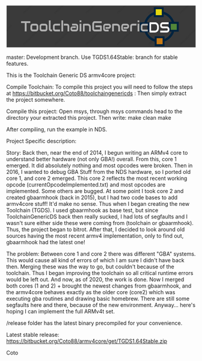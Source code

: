 ![ToolchainGenericDS](img/TGDS-Logo.png)

master: Development branch. Use TGDS1.64Stable: branch for stable features.

This is the Toolchain Generic DS armv4core project:

Compile Toolchain: To compile this project you will need to follow the steps at https://bitbucket.org/Coto88/toolchaingenericds : Then simply extract the project somewhere.

Compile this project: Open msys, through msys commands head to the directory your extracted this project. Then write: make clean make

After compiling, run the example in NDS.

Project Specific description:

Story:
Back then, near the end of 2014, I begun writing an ARMv4 core to understand better hardware (not only GBA!) overall. From this, core 1 emerged. It did absolutely nothing and most opcodes were broken.
Then in 2016, I wanted to debug GBA Stuff from the NDS hardware, so I ported old core 1, and core 2 emerged. This core 2 reflects the most recent working opcode (currentOpcodeImplemented.txt) and most opcodes are implemented. Some others are bugged.
At some point I took core 2 and created gbaarmhook (back in 2015), but I had two code bases to add armv4core stuff! It'd make no sense. Thus when I began creating the new Toolchain (TGDS).
I used gbaarmhook as base test, but since ToolchainGenericDS back then really sucked, I had lots of segfaults and I wasn't sure either side these were coming from (toolchain or gbaarmhook). 
Thus, the project began to bitrot. After that, I decided to look around old sources having the most recent armv4 implementation, only to find out, gbaarmhook had the latest one! 

The problem: Between core 1 and core 2 there was different "GBA" systems. This would cause all kind of errors of which I am sure I didn't have back then.
Merging these was the way to go, but couldn't because of the toolchain. Thus I began improving the toolchain so all critical runtime errors would be left out. And now, as of 2020, the work is done.
Now I merged both cores (1 and 2) + brought the newest changes from gbaarmhook, and the armv4core behaves exactly as the older core (core2) which was executing gba routines and drawing basic homebrew.
There are still some segfaults here and there, because of the new environment. Anyway... here's hoping I can implement the full ARMv4t set.

/release folder has the latest binary precompiled for your convenience.

Latest stable release:
https://bitbucket.org/Coto88/armv4core/get/TGDS1.64Stable.zip

Coto



